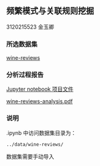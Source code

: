 ## 频繁模式与关联规则挖掘 

3120215523 金玉卿

### 所选数据集

[wine-reviews](https://www.kaggle.com/zynicide/wine-reviews)


### 分析过程报告

[Jupyter notebook 项目文件](https://github.com/liucc1997/DMC/blob/master/assignment2/wine-reviews-analysis.ipynb)

[wine-reviews-analysis.pdf](https://github.com/liucc1997/DMC/blob/master/assignment2/wine-reviews-analysis.pdf)


### 说明

.ipynb 中访问数据集目录为：

    ../data/wine-reviews/

数据集需要手动导入
